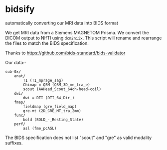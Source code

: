# bidsify
automatically converting our MRI data into BIDS format 

We get MRI data from a Siemens MAGNETOM Prisma. We convert the DICOM output to NIfTI using `dcm2niix`. This script will rename and rearrange the files to match the BIDS specification. 

Thanks to https://github.com/bids-standard/bids-validator

Our data:- 

```
sub-0x/ 
	anat/ 
		T1 (T1_mprage_sag) 
		Chimap = QSM (QSM_3D_me_tra_e)  
		scout (AAHead_Scout_64ch-head-coil) 
	dwi/ 
		dwi = DTI (DTI_64_Dir_)
	fmap/ 
		fieldmap (gre_field_map) 
		gre-mt (2D_GRE_MT_tra_2mm) 
	func/ 
		bold (BOLD_-_Resting_State) 
	perf/ 		
		asl (fme_pcASL) 

``` 

The BIDS specification does not list "scout" and "gre" as valid modality suffixes. 

		
		
